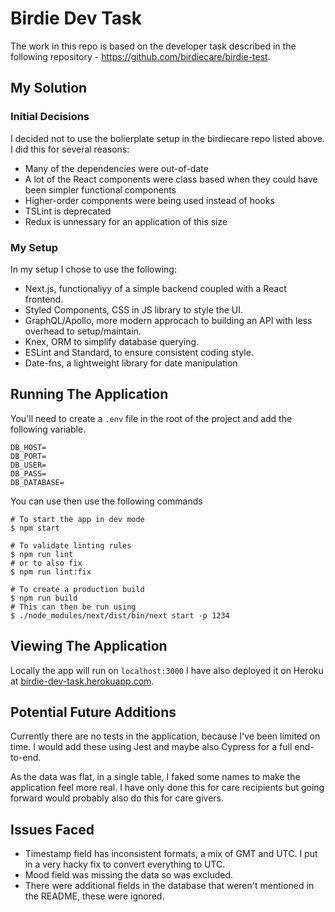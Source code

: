 # Birdie Dev Task

The work in this repo is based on the developer task described in the following repository - https://github.com/birdiecare/birdie-test.

## My Solution

### Initial Decisions

I decided not to use the bolierplate setup in the birdiecare repo listed above. I did this for several reasons:

- Many of the dependencies were out-of-date
- A lot of the React components were class based when they could have been simpler functional components
- Higher-order components were being used instead of hooks
- TSLint is deprecated
- Redux is unnessary for an application of this size

### My Setup

In my setup I chose to use the following:

- Next.js, functionaliyy of a simple backend coupled with a React frontend.
- Styled Components, CSS in JS library to style the UI.
- GraphQL/Apollo, more modern approcach to building an API with less overhead to setup/maintain.
- Knex, ORM to simplify database querying.
- ESLint and Standard, to ensure consistent coding style.
- Date-fns, a lightweight library for date manipulation

## Running The Application

You'll need to create a `.env` file in the root of the project and add the following variable.

```
DB_HOST=
DB_PORT=
DB_USER=
DB_PASS=
DB_DATABASE=
```

You can use then use the following commands

```
# To start the app in dev mode
$ npm start

# To validate linting rules
$ npm run lint
# or to also fix
$ npm run lint:fix

# To create a production build
$ npm run build
# This can then be run using
$ ./node_modules/next/dist/bin/next start -p 1234
```

## Viewing The Application

Locally the app will run on `localhost:3000` I have also deployed it on Heroku at [birdie-dev-task.herokuapp.com](https:birdie-dev-task.herokuapp.com).

## Potential Future Additions

Currently there are no tests in the application, because I've been limited on time. I would add these using Jest and maybe also Cypress for a full end-to-end.

As the data was flat, in a single table, I faked some names to make the application feel more real. I have only done this for care recipients but going forward would probably also do this for care givers.

## Issues Faced

- Timestamp field has inconsistent formats, a mix of GMT and UTC. I put in a very hacky fix to convert everything to UTC.
- Mood field was missing the data so was excluded.
- There were additional fields in the database that weren't mentioned in the README, these were ignored.
